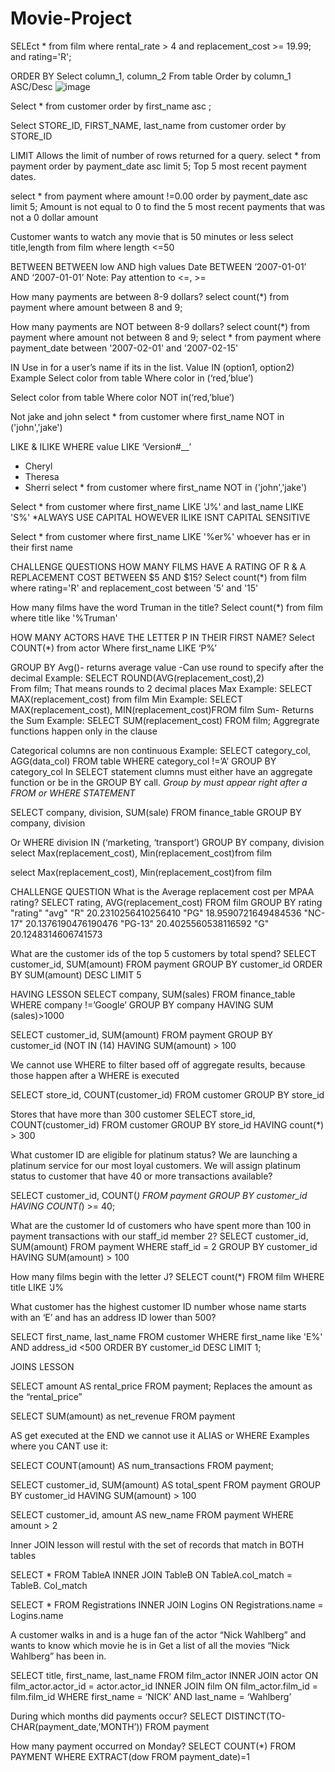 # Movie-Project
SELEct * from film
where rental_rate > 4 and replacement_cost >= 19.99;
and rating='R';

ORDER BY
Select column_1, column_2
From table
Order by column_1 ASC/Desc
![image](https://user-images.githubusercontent.com/110305874/181995855-0dfe65e5-4552-4ddd-afec-4a1d17cfade3.png)

Select * from customer
order by first_name asc ;

Select STORE_ID, FIRST_NAME, last_name from customer
order by STORE_ID

LIMIT
Allows the limit of number of rows returned for a query. 
select * from payment 
order by payment_date asc
limit 5;
Top 5 most recent payment dates. 

select * from payment 
where amount !=0.00
order by payment_date asc
limit 5;
Amount is not equal to 0 to find the 5 most recent payments that was not a 0 dollar amount

Customer wants to watch any movie that is 50 minutes or less
select title,length from film
where length <=50

BETWEEN 
BETWEEN low AND high values
Date BETWEEN ‘2007-01-01’ AND ‘2007-01-01’
Note: Pay attention to <=, >=

How many payments are between 8-9 dollars? 
select count(*) from payment
where amount between 8 and 9;

How many payments are NOT between 8-9 dollars? 
select count(*) from payment
where amount not between 8 and 9;
select * from payment
where payment_date between '2007-02-01' and '2007-02-15'

IN 
Use in for a user’s name if its in the list. 
Value IN (option1, option2)
Example
Select color from table
Where color in (‘red,’blue’)

Select color from table
Where color NOT in(‘red,’blue’)

Not jake and john 
select * from customer
where first_name NOT in ('john','jake')

LIKE & ILIKE
WHERE value LIKE ‘Version#__’
-	Cheryl
-	Theresa
-	Sherri
select * from customer
where first_name NOT in ('john','jake')

Select * from customer
where first_name LIKE 'J%' and last_name LIKE 'S%' *ALWAYS USE CAPITAL HOWEVER ILIKE ISNT CAPITAL SENSITIVE

Select * from customer
where first_name LIKE '%er%'
whoever has er in their first name 

CHALLENGE QUESTIONS
HOW MANY FILMS HAVE A RATING OF R & A REPLACEMENT COST BETWEEN $5 AND $15? 
Select count(*) from film
where rating='R' and replacement_cost between '5' and '15'

How many films have the word Truman in the title? 
Select count(*) from film
where title like '%Truman'

HOW MANY ACTORS HAVE THE LETTER P IN THEIR FIRST NAME? 
Select COUNT(*) from actor
Where first_name LIKE ‘P%’

GROUP BY 
Avg()- returns average value
-Can use round to specify after the decimal
Example: SELECT ROUND(AVG(replacement_cost),2)  
From film;
That means rounds to 2 decimal places
Max 
Example: SELECT MAX(replacement_cost) from film
Min 
Example: SELECT MAX(replacement_cost), MIN(replacement_cost)FROM film
Sum- Returns the Sum
Example: SELECT SUM(replacement_cost)
FROM film;
Aggregrate functions happen only in the clause

Categorical columns are non continuous 
Example: SELECT category_col, AGG(data_col) 
FROM table
WHERE category_col !=’A’
GROUP BY category_col
In SELECT statement clumns must either have an aggregate function or be in the GROUP BY call. 
*Group by must appear right after a FROM or WHERE STATEMENT*

SELECT company, division, SUM(sale)
FROM finance_table
GROUP BY company, division

Or WHERE division IN (‘marketing, ‘transport’)
GROUP BY company, division
select Max(replacement_cost), Min(replacement_cost)from film

select Max(replacement_cost), Min(replacement_cost)from film

CHALLENGE QUESTION
What is the Average replacement cost per MPAA rating? 
SELECT rating, AVG(replacement_cost)
FROM film
GROUP BY rating
"rating"	"avg"
"R"	20.2310256410256410
"PG"	18.9590721649484536
"NC-17"	20.1376190476190476
"PG-13"	20.4025560538116592
"G"	20.1248314606741573

What are the customer ids of the top 5 customers by total spend? 
SELECT customer_id, SUM(amount)
FROM payment
GROUP BY customer_id
ORDER BY SUM(amount) DESC
LIMIT 5



HAVING LESSON
SELECT company, SUM(sales)
FROM finance_table 
WHERE company !=’Google’
GROUP BY company
HAVING SUM (sales)>1000



SELECT customer_id, SUM(amount) FROM payment
GROUP BY customer_id   (NOT IN (14)
HAVING SUM(amount) > 100

We cannot use WHERE to filter based off of aggregate results, because those happen after a WHERE is executed 

SELECT store_id, COUNT(customer_id) FROM customer
GROUP BY store_id

Stores that have more than 300 customer
SELECT store_id, COUNT(customer_id) FROM customer
GROUP BY store_id
HAVING count(*) > 300

What customer ID are eligible for platinum status? We are launching a platinum service for our most loyal customers. We will assign platinum status to customer that have 40 or more transactions available? 

SELECT customer_id, COUNT(*) 
FROM payment
GROUP BY customer_id
HAVING COUNT(*) >= 40;



What are the customer Id of customers who have spent more than 100 in payment transactions with our staff_id member 2? 
SELECT customer_id, SUM(amount) FROM payment
WHERE staff_id = 2
GROUP BY customer_id
HAVING SUM(amount) > 100



How many films begin with the letter J? 
SELECT count(*) FROM film 
WHERE title LIKE 'J%

What customer has the highest customer ID number whose name starts with an ‘E’ and has an address ID lower than 500? 

SELECT first_name, last_name FROM customer
WHERE first_name like 'E%'
AND address_id <500
ORDER BY customer_id DESC
LIMIT 1;




JOINS LESSON

SELECT amount AS rental_price
FROM payment;
Replaces the amount as the “rental_price”

SELECT SUM(amount) as net_revenue
FROM payment

AS get executed at the END we cannot use it ALIAS or WHERE
Examples where you CANT use it:

SELECT COUNT(amount) AS num_transactions
FROM payment;

SELECT customer_id, SUM(amount) AS total_spent
FROM payment
GROUP BY customer_id
HAVING SUM(amount) > 100 

SELECT customer_id, amount AS new_name
FROM payment
WHERE amount > 2

Inner JOIN lesson will restul with the set of records that match in BOTH tables

SELECT * FROM TableA
INNER JOIN TableB
ON TableA.col_match = TableB. Col_match


SELECT * FROM Registrations 
INNER JOIN Logins
ON Registrations.name = Logins.name

A customer walks in and is a huge fan of the actor “Nick Wahlberg” and wants to know which movie he is in 
Get a list of all the movies “Nick Wahlberg” has been in. 

SELECT title, first_name, last_name
FROM film_actor INNER JOIN actor
ON film_actor.actor_id = actor.actor_id
INNER JOIN film
ON film_actor.film_id = film.film_id
WHERE first_name = ‘NICK’
AND last_name = ‘Wahlberg’

During which months did payments occur? 
SELECT DISTINCT(TO-CHAR(payment_date,’MONTH’))
FROM payment

How many payment occurred on Monday? 
SELECT COUNT(*) 
FROM PAYMENT 
WHERE EXTRACT(dow FROM payment_date)=1

